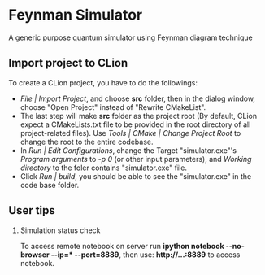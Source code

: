 # Feynman Simulator
A generic purpose quantum simulator using Feynman diagram technique

## Import project to CLion
   To create a CLion project, you have to do the followings:
   * _File | Import Project_, and choose __src__ folder, then in the dialog window, choose "Open Project"
     instead of "Rewrite CMakeList".
   * The last step will make __src__ folder as the project root (By default, CLion expect a CMakeLists.txt file to be provided in the root
     directory of all project-related files). Use _Tools | CMake | Change Project Root_ to change the root
     to the entire codebase.
   * In _Run | Edit Configurations_, change the Target "simulator.exe"'s _Program arguments_ to _-p 0_
     (or other input parameters), and _Working directory_ to the foler contains "simulator.exe" file. 
   * Click _Run | build_, you should be able to see the "simulator.exe" in the code base folder.

## User tips

1. Simulation status check

   To access remote notebook on server
   run __ipython notebook --no-browser --ip=* --port=8889__,
   then use: __http://...:8889__ to access notebook.
